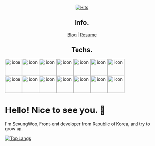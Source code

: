<div align=center>
 
[![Hits](https://hits.seeyoufarm.com/api/count/incr/badge.svg?url=https%3A%2F%2Fgithub.com%2Fberenickt&count_bg=%23000000&title_bg=%23000000&icon=github.svg&icon_color=%23FFFFFF&title=hits&edge_flat=false)](https://hits.seeyoufarm.com)
 
## Info.
[Blog](https://berenickt.github.io/) | [Resume](https://berenikct99.notion.site/berenikct99/53a75c7f23d44dd58b38dc72c39f0019) 
 
## Techs.  
<div style="display: flex; align-items: flex-start;"><img src="https://techstack-generator.vercel.app/js-icon.svg" alt="icon" width="56" height="56" /><img src="https://techstack-generator.vercel.app/ts-icon.svg" alt="icon" width="56" height="56" /><img src="https://techstack-generator.vercel.app/react-icon.svg" alt="icon" width="56" height="56" /><img src="https://techstack-generator.vercel.app/redux-icon.svg" alt="icon" width="56" height="56" /><img src="https://techstack-generator.vercel.app/sass-icon.svg" alt="icon" width="56" height="56" /><img src="https://techstack-generator.vercel.app/webpack-icon.svg" alt="icon" width="56" height="56" /><img src="https://techstack-generator.vercel.app/eslint-icon.svg" alt="icon" width="56" height="56" /></div><div style="display: flex; align-items: flex-start;"><img src="https://techstack-generator.vercel.app/prettier-icon.svg" alt="icon" width="56" height="56" /><img src="https://techstack-generator.vercel.app/python-icon.svg" alt="icon" width="56" height="56" /><img src="https://techstack-generator.vercel.app/restapi-icon.svg" alt="icon" width="56" height="56" /><img src="https://techstack-generator.vercel.app/github-icon.svg" alt="icon" width="56" height="56" /><img src="https://techstack-generator.vercel.app/nginx-icon.svg" alt="icon" width="56" height="56" /><img src="https://techstack-generator.vercel.app/mysql-icon.svg" alt="icon" width="56" height="56" /><img src="https://techstack-generator.vercel.app/java-icon.svg" alt="icon" width="56" height="56" /></div>

</div>

# Hello! Nice to see you. 👋

I'm SeoungWoo, Front-end developer from Republic of Korea, and try to grow up.

[![Top Langs](https://github-readme-stats.vercel.app/api/top-langs/?username=berenickt&theme=onedark&show_icons=true)](https://github.com/berenickt/github-readme-stats)
